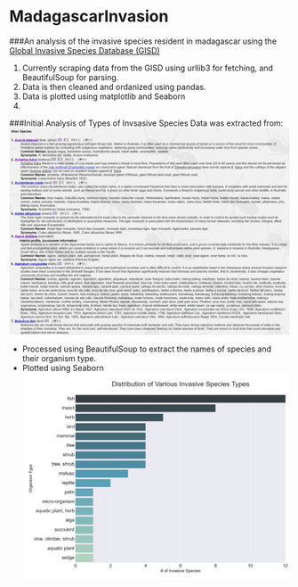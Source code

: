 # MadagascarInvasion
###An analysis of the invasive species resident in madagascar using the <a href="http://www.issg.org/database/welcome/">Global Invasive Species Database (GISD)</a>
1. Currently scraping data from the GISD using urllib3 for fetching, and BeautifulSoup for parsing.
2. Data is then cleaned and ordanized using pandas.
3. Data is plotted using matplotlib and Seaborn
4. 

###Initial Analysis of Types of Invsasive Species
Data was extracted from: <a href="http://www.issg.org/database/species/search.asp?sts=sss&st=sss&fr=1&x=41&y=6&sn=&rn=Madagascar&hci=-1&ei=-1&lang=EN"><img src="https://github.com/jpoles1/MadagascarInvasion/raw/master/figures/madagascarsearch.png"></img></a>
- Processed using BeautifulSoup to extract the names of species and their organism type.
- Plotted using Seaborn
<img src="https://github.com/jpoles1/MadagascarInvasion/raw/master/figures/speciestypes.png"></img>
